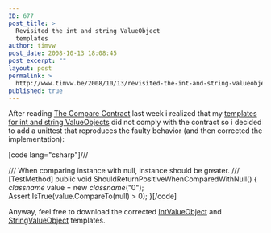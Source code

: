 ```yaml
---
ID: 677
post_title: >
  Revisited the int and string ValueObject
  templates
author: timvw
post_date: 2008-10-13 18:08:45
post_excerpt: ""
layout: post
permalink: >
  http://www.timvw.be/2008/10/13/revisited-the-int-and-string-valueobject-templates/
published: true
---
```

<p>After reading <a href="http://blogs.msdn.com/bclteam/archive/2008/10/06/the-compare-contract-kim-hamilton.aspx">The Compare Contract</a> last week i realized that my <a href="http://www.timvw.be/presenting-templates-for-int-and-string-valueobjects">templates for int and string ValueObjects</a> did not comply with the contract so i decided to add a unittest that reproduces the faulty behavior (and then corrected the implementation):</p>

[code lang="csharp"]/// <summary>
/// When comparing instance with null, instance should be greater.
/// </summary>
[TestMethod]
public void ShouldReturnPositiveWhenComparedWithNull()
{
 $classname$ value = new $classname$("0");
 Assert.IsTrue(value.CompareTo(null) > 0);
}[/code]

<p>Anyway, feel free to download the corrected <a href="http://www.timvw.be/wp-content/code/csharp/IntValueObject.zip">IntValueObject</a> and <a href="http://www.timvw.be/wp-content/code/csharp/StringValueObject.zip">StringValueObject</a> templates.</p>
